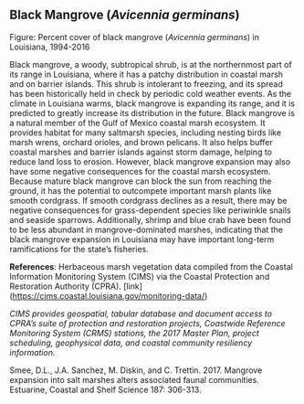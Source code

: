 ## Black Mangrove (*Avicennia germinans*)

Figure: Percent cover of black mangrove (*Avicennia germinans*) in Louisiana, 1994-2016

Black mangrove, a woody, subtropical shrub, is at the northernmost part of its range in Louisiana, where it has a patchy distribution in coastal marsh and on barrier islands. This shrub is intolerant to freezing, and its spread has been historically held in check by periodic cold weather events. As the climate in Louisiana warms, black mangrove is expanding its range, and it is predicted to greatly increase its distribution in the future.
Black mangrove is a natural member of the Gulf of Mexico coastal marsh ecosystem. It provides habitat for many saltmarsh species, including nesting birds like marsh wrens, orchard orioles, and brown pelicans. It also helps buffer coastal marshes and barrier islands against storm damage, helping to reduce land loss to erosion. However, black mangrove expansion may also have some negative consequences for the coastal marsh ecosystem. Because mature black mangrove can block the sun from reaching the ground, it has the potential to outcompete important marsh plants like smooth cordgrass. If smooth cordgrass declines as a result, there may be negative consequences for grass-dependent species like periwinkle snails and seaside sparrows. Additionally, shrimp and blue crab have been found to be less abundant in mangrove-dominated marshes, indicating that the black mangrove expansion in Louisiana may have important long-term ramifications for the state’s fisheries.

**References**: Herbaceous marsh vegetation data compiled from the Coastal Information Monitoring System (CIMS) via the Coastal Protection and Restoration Authority (CPRA). [link] (https://cims.coastal.louisiana.gov/monitoring-data/)

*CIMS provides geospatial, tabular database and document access to CPRA’s suite of protection and restoration projects, Coastwide Reference Monitoring System (CRMS) stations, the 2017 Master Plan, project scheduling, geophysical data, and coastal community resiliency information.*

Smee, D.L., J.A. Sanchez, M. Diskin, and C. Trettin. 2017. Mangrove expansion into salt marshes alters associated faunal communities. Estuarine, Coastal and Shelf Science 187: 306-313.

